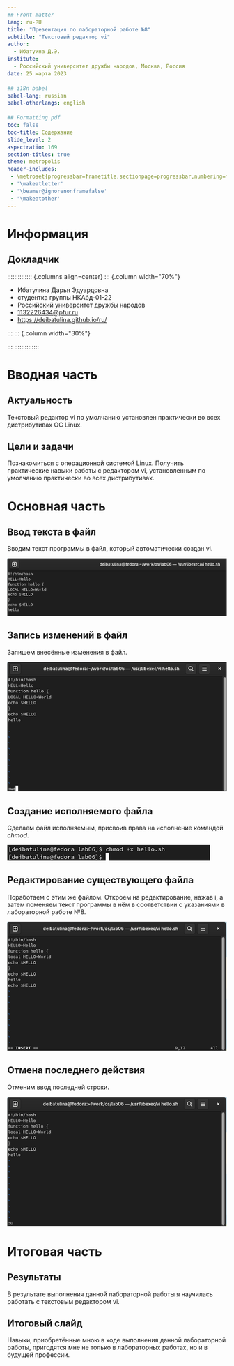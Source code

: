 ```yaml
---
## Front matter
lang: ru-RU
title: "Презентация по лабораторной работе №8"
subtitle: "Текстовый редактор vi"
author:
  - Ибатуина Д.Э.
institute:
  - Российский университет дружбы народов, Москва, Россия
date: 25 марта 2023

## i18n babel
babel-lang: russian
babel-otherlangs: english

## Formatting pdf
toc: false
toc-title: Содержание
slide_level: 2
aspectratio: 169
section-titles: true
theme: metropolis
header-includes:
 - \metroset{progressbar=frametitle,sectionpage=progressbar,numbering=fraction}
 - '\makeatletter'
 - '\beamer@ignorenonframefalse'
 - '\makeatother'
---
```


# Информация

## Докладчик

:::::::::::::: {.columns align=center}
::: {.column width="70%"}

  * Ибатулина Дарья Эдуардовна
  * студентка группы НКАбд-01-22
  * Российский университет дружбы народов
  * [1132226434@pfur.ru](mailto:1132226434@pfur.ru)
  * <https://deibatulina.github.io/ru/>

:::
::: {.column width="30%"}


:::
::::::::::::::

# Вводная часть

## Актуальность

  Текстовый редактор vi по умолчанию установлен практически во всех дистрибутивах ОС Linux.

## Цели и задачи

  Познакомиться с операционной системой Linux. Получить практические навыки работы с редактором vi, установленным по умолчанию практически во всех дистрибутивах.

# Основная часть

## Ввод текста в файл

  Вводим текст программы в файл, который автоматически создан vi.
  
![](image/2.png)

## Запись изменений в файл

  Запишем внесённые изменения в файл.
  
![](image/3.png)

## Создание исполняемого файла

  Сделаем файл исполняемым, присвоив права на исполнение командой *chmod*.
  
![](image/4.png)

## Редактирование существующего файла

  Поработаем с этим же файлом. Откроем на редактирование, нажав i, а затем поменяем текст программы в нём в соответствии с указаниями в лабораторной работе №8.
  
![](image/8.png)

## Отмена последнего действия

  Отменим ввод последней строки.
  
![](image/10.png)

# Итоговая часть

## Результаты

  В результате выполнения данной лабораторной работы я научилась работать с текстовым редактором vi.

## Итоговый слайд

  Навыки, приобретённые мною в ходе выполнения данной лабораторной работы, пригодятся мне не только в лабораторных работах, но и в будущей профессии.

